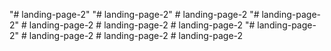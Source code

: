 "# landing-page-2" 
"# landing-page-2" 
#   l a n d i n g - p a g e - 2  
 "# landing-page-2" 
#   l a n d i n g - p a g e - 2  
 #   l a n d i n g - p a g e - 2  
 #   l a n d i n g - p a g e - 2  
 "# landing-page-2" 
#   l a n d i n g - p a g e - 2  
 #   l a n d i n g - p a g e - 2  
 #   l a n d i n g - p a g e - 2  
 